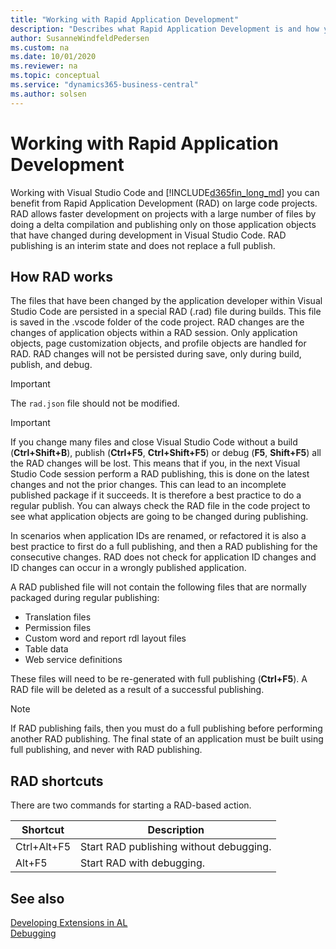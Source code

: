 ```yaml
---
title: "Working with Rapid Application Development"
description: "Describes what Rapid Application Development is and how you publish using RAD."
author: SusanneWindfeldPedersen
ms.custom: na
ms.date: 10/01/2020
ms.reviewer: na
ms.topic: conceptual
ms.service: "dynamics365-business-central"
ms.author: solsen
---
```


# Working with Rapid Application Development

Working with Visual Studio Code and [!INCLUDE[d365fin_long_md](includes/d365fin_long_md.md)] you can benefit from Rapid Application Development (RAD) on large code projects. RAD allows faster development on projects with a large number of files by doing a delta compilation and publishing only on those application objects that have changed during development in Visual Studio Code. RAD publishing is an interim state and does not replace a full publish. 

## How RAD works
The files that have been changed by the application developer within Visual Studio Code are persisted in a special RAD (.rad) file during builds. This file is saved in the .vscode folder of the code project. RAD changes are the changes of application objects within a RAD session. Only application objects, page customization objects, and profile objects are handled for RAD. RAD changes will not be persisted during save, only during build, publish, and debug.

> [!IMPORTANT]  
> The `rad.json` file should not be modified.

> [!IMPORTANT]  
> If you change many files and close Visual Studio Code without a build (**Ctrl+Shift+B**), publish (**Ctrl+F5**, **Ctrl+Shift+F5**) or debug (**F5**, **Shift+F5**) all the RAD changes will be lost. This means that if you, in the next Visual Studio Code session perform a RAD publishing, this is done on the latest changes and not the prior changes. This can lead to an incomplete published package if it succeeds. It is therefore a best practice to do a regular publish. You can always check the RAD file in the code project to see what application objects are going to be changed during publishing.

In scenarios when application IDs are renamed, or refactored it is also a best practice to first do a full publishing, and then a RAD publishing for the consecutive changes. RAD does not check for application ID changes and ID changes can occur in a wrongly published application.

A RAD published file will not contain the following files that are normally packaged during regular publishing: 

- Translation files
- Permission files
- Custom word and report rdl layout files  
- Table data
- Web service definitions  

These files will need to be re-generated with full publishing (**Ctrl+F5**). A RAD file will be deleted as a result of a successful publishing.

> [!NOTE]  
> If RAD publishing fails, then you must do a full publishing before performing another RAD publishing. The final state of an application must be built using full publishing, and never with RAD publishing.

## RAD shortcuts
There are two commands for starting a RAD-based action. 

|Shortcut     |Description|
|-------------|-----------|
|Ctrl+Alt+F5  |Start RAD publishing without debugging.|
|Alt+F5       |Start RAD with debugging.|

## See also
[Developing Extensions in AL](devenv-dev-overview.md)  
[Debugging](devenv-debugging.md)  

